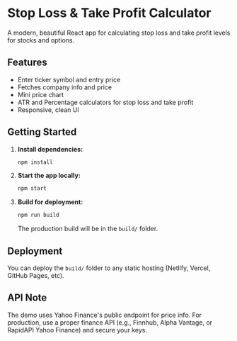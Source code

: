 # Stop Loss & Take Profit Calculator

A modern, beautiful React app for calculating stop loss and take profit levels for stocks and options.

## Features
- Enter ticker symbol and entry price
- Fetches company info and price
- Mini price chart
- ATR and Percentage calculators for stop loss and take profit
- Responsive, clean UI

## Getting Started

1. **Install dependencies:**
   ```sh
   npm install
   ```
2. **Start the app locally:**
   ```sh
   npm start
   ```
3. **Build for deployment:**
   ```sh
   npm run build
   ```
   The production build will be in the `build/` folder.

## Deployment
You can deploy the `build/` folder to any static hosting (Netlify, Vercel, GitHub Pages, etc).

## API Note
The demo uses Yahoo Finance's public endpoint for price info. For production, use a proper finance API (e.g., Finnhub, Alpha Vantage, or RapidAPI Yahoo Finance) and secure your keys.
